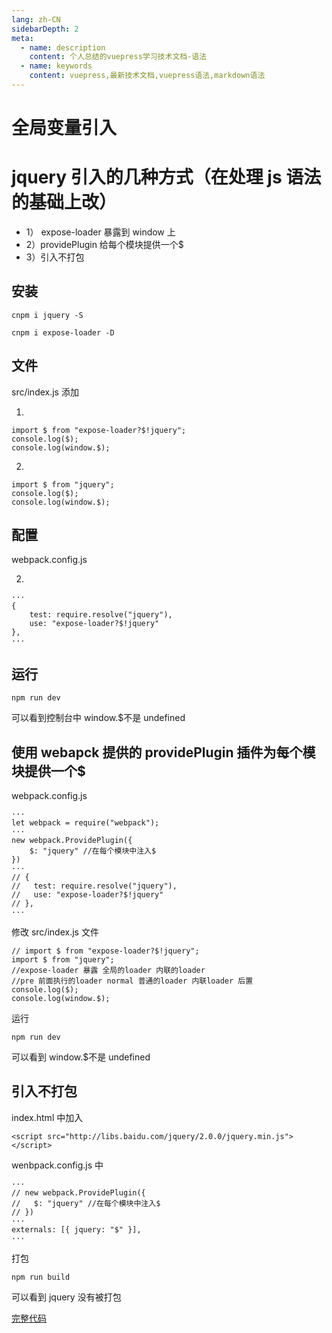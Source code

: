 ```yaml
---
lang: zh-CN
sidebarDepth: 2
meta:
  - name: description
    content: 个人总结的vuepress学习技术文档-语法
  - name: keywords
    content: vuepress,最新技术文档,vuepress语法,markdown语法
---
```


# 全局变量引入

# jquery 引入的几种方式（在处理 js 语法的基础上改）

- 1） expose-loader 暴露到 window 上
- 2）providePlugin 给每个模块提供一个\$
- 3）引入不打包

## 安装

```
cnpm i jquery -S
```

```
cnpm i expose-loader -D
```

## 文件

src/index.js 添加

1)

```
import $ from "expose-loader?$!jquery";
console.log($);
console.log(window.$);
```

2)

```
import $ from "jquery";
console.log($);
console.log(window.$);
```

## 配置

webpack.config.js

2)

```
···
{
    test: require.resolve("jquery"),
    use: "expose-loader?$!jquery"
},
···
```

## 运行

```
npm run dev
```

可以看到控制台中 window.\$不是 undefined

## 使用 webapck 提供的 providePlugin 插件为每个模块提供一个\$

webpack.config.js

```
···
let webpack = require("webpack");
···
new webpack.ProvidePlugin({
    $: "jquery" //在每个模块中注入$
})
···
// {
//   test: require.resolve("jquery"),
//   use: "expose-loader?$!jquery"
// },
···
```

修改 src/index.js 文件

```
// import $ from "expose-loader?$!jquery";
import $ from "jquery";
//expose-loader 暴露 全局的loader 内联的loader
//pre 前面执行的loader normal 普通的loader 内联loader 后置
console.log($);
console.log(window.$);
```

运行

```
npm run dev
```

可以看到 window.\$不是 undefined

## 引入不打包

index.html 中加入

```
<script src="http://libs.baidu.com/jquery/2.0.0/jquery.min.js"></script>
```

wenbpack.config.js 中

```
···
// new webpack.ProvidePlugin({
//   $: "jquery" //在每个模块中注入$
// })
···
externals: [{ jquery: "$" }],
···
```

打包

```
npm run build
```

可以看到 jquery 没有被打包

[完整代码](https://github.com/zhoubichuan/frontend-note/tree/master/3.dev/3.scaffolding/1.webpack/1.base/8.global)
